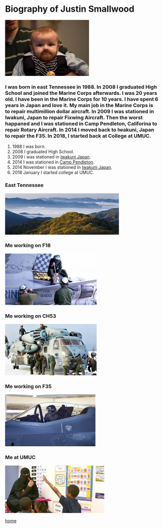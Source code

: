 # Biography of Justin Smallwood

![Picture of Myself](picture.jpg)

### I was born in east Tennessee in 1988. In 2008 I graduated High School and joined the Marine Corps afterwards. I was 20 years old. I have been in the Marine Corps for 10 years. I have spent 6 years in Japan and love it. My main job in the Marine Corps is to repair multimillion dollar aircraft. In 2009 I was stationed in Iwakuni, Japan to repair Fixwing Aircraft. Then the worst happaned and I was stationed in Camp Pendleton, Califorina to repair Rotary Aircraft. In 2014 I moved back to Iwakuni, Japan to repair the F35. In 2018, I started back at College at UMUC.

1. 1988 I was born.
2. 2008 I graduated High School.
3. 2009 i was stationed in [Iwakuni Japan](https://www.mcasiwakuni.marines.mil/).
4. 2014 I was stationed in [Camp Pendleton](https://www.pendleton.marines.mil/).
5. 2014 November I was stationed in [Iwakuni Japan](https://www.mcasiwakuni.marines.mil/).
6. 2018 January I started college at UMUC.

### East Tennessee
![Photo of East Tennessee](EastTN.jpg)
### Me working on F18  
![Photo of me working on Fixed-Wing Aircraft](f18.jpg)  
### Me working on CH53
![Photo of me working on Rotary Aircraft](ch53.jpg)  
### Me working on F35
![Photo of me working on the F35](f35.jpg)  
### Me at UMUC
![Photo of me at UMUC](umuc.jpg)  

[home](index)
